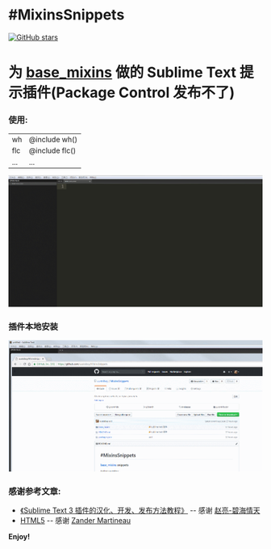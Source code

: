 #MixinsSnippets
=======================
[![GitHub stars](https://img.shields.io/github/stars/uustoboy/MixinsSnippets.svg?style=social&label=Star%20on%20Github)](https://github.com/uustoboy/MixinsSnippets)

# 为 [base_mixins](https://github.com/uustoboy/base_mixins) 做的 Sublime Text 提示插件(Package Control 发布不了)

### 使用:
<table>
  <tbody>
    <tr>
      <td>wh</td>
      <td>@include wh()</td>
    </tr>
    <tr>
      <td>flc</td>
      <td>@include flc()</td>
    </tr>
    <tr>
      <td>...</td>
      <td>...</td>
    </tr>
  </tbody>
</table>


![image](https://github.com/uustoboy/MixinsSnippets/raw/master/imgs/use.gif)<br/>

### 插件本地安装
![image](https://github.com/uustoboy/MixinsSnippets/raw/master/imgs/install.gif)<br/>


### 感谢参考文章:
- [《Sublime Text 3 插件的汉化、开发、发布方法教程》](https://my.oschina.net/theforever/blog/136554) -- 感谢 [赵亮-碧海情天](https://github.com/Zhao-Liang)
- [HTML5](https://github.com/mrmartineau/HTML5) -- 感谢 [Zander Martineau](https://github.com/mrmartineau)

**Enjoy!**